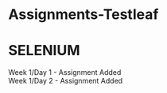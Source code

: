 # Assignments-Testleaf
# SELENIUM
Week 1/Day 1 - Assignment Added <br />
Week 1/Day 2 - Assignment Added <br />
